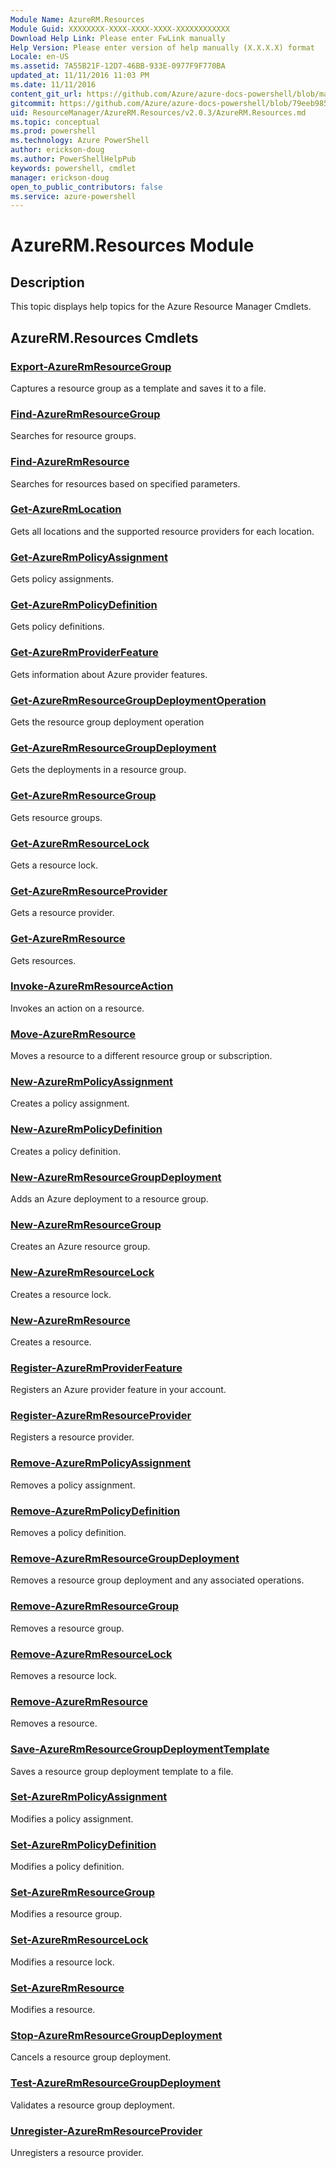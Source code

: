 ```yaml
---
Module Name: AzureRM.Resources
Module Guid: XXXXXXXX-XXXX-XXXX-XXXX-XXXXXXXXXXXX
Download Help Link: Please enter FwLink manually
Help Version: Please enter version of help manually (X.X.X.X) format
Locale: en-US
ms.assetid: 7A55B21F-12D7-46BB-933E-0977F9F770BA
updated_at: 11/11/2016 11:03 PM
ms.date: 11/11/2016
content_git_url: https://github.com/Azure/azure-docs-powershell/blob/master/azureps-cmdlets-docs/ResourceManager/AzureRM.Resources/v2.0.3/AzureRM.Resources.md
gitcommit: https://github.com/Azure/azure-docs-powershell/blob/79eeb985ea480979357fb4695832a0c3d29a48bf/azureps-cmdlets-docs/ResourceManager/AzureRM.Resources/v2.0.3/AzureRM.Resources.md
uid: ResourceManager/AzureRM.Resources/v2.0.3/AzureRM.Resources.md
ms.topic: conceptual
ms.prod: powershell
ms.technology: Azure PowerShell
author: erickson-doug
ms.author: PowerShellHelpPub
keywords: powershell, cmdlet
manager: erickson-doug
open_to_public_contributors: false
ms.service: azure-powershell
---
```


# AzureRM.Resources Module
## Description
This topic displays help topics for the Azure Resource Manager Cmdlets. 

## AzureRM.Resources Cmdlets
### [Export-AzureRmResourceGroup](./Export-AzureRmResourceGroup.md)
Captures a resource group as a template and saves it to a file.


### [Find-AzureRmResourceGroup](./Find-AzureRmResourceGroup.md)
Searches for resource groups.


### [Find-AzureRmResource](./Find-AzureRmResource.md)
Searches for resources based on specified parameters.


### [Get-AzureRmLocation](./Get-AzureRmLocation.md)
Gets all locations and the supported resource providers for each location.


### [Get-AzureRmPolicyAssignment](./Get-AzureRmPolicyAssignment.md)
Gets policy assignments.


### [Get-AzureRmPolicyDefinition](./Get-AzureRmPolicyDefinition.md)
Gets policy definitions.


### [Get-AzureRmProviderFeature](./Get-AzureRmProviderFeature.md)
Gets information about Azure provider features.


### [Get-AzureRmResourceGroupDeploymentOperation](./Get-AzureRmResourceGroupDeploymentOperation.md)
Gets the resource group deployment operation


### [Get-AzureRmResourceGroupDeployment](./Get-AzureRmResourceGroupDeployment.md)
Gets the deployments in a resource group.


### [Get-AzureRmResourceGroup](./Get-AzureRmResourceGroup.md)
Gets resource groups.


### [Get-AzureRmResourceLock](./Get-AzureRmResourceLock.md)
Gets a resource lock.


### [Get-AzureRmResourceProvider](./Get-AzureRmResourceProvider.md)
Gets a resource provider.


### [Get-AzureRmResource](./Get-AzureRmResource.md)
Gets resources.


### [Invoke-AzureRmResourceAction](./Invoke-AzureRmResourceAction.md)
Invokes an action on a resource.


### [Move-AzureRmResource](./Move-AzureRmResource.md)
Moves a resource to a different resource group or subscription.


### [New-AzureRmPolicyAssignment](./New-AzureRmPolicyAssignment.md)
Creates a policy assignment.


### [New-AzureRmPolicyDefinition](./New-AzureRmPolicyDefinition.md)
Creates a policy definition.


### [New-AzureRmResourceGroupDeployment](./New-AzureRmResourceGroupDeployment.md)
Adds an Azure deployment to a resource group.


### [New-AzureRmResourceGroup](./New-AzureRmResourceGroup.md)
Creates an Azure resource group.


### [New-AzureRmResourceLock](./New-AzureRmResourceLock.md)
Creates a resource lock.


### [New-AzureRmResource](./New-AzureRmResource.md)
Creates a resource.


### [Register-AzureRmProviderFeature](./Register-AzureRmProviderFeature.md)
Registers an Azure provider feature in your account.


### [Register-AzureRmResourceProvider](./Register-AzureRmResourceProvider.md)
Registers a resource provider.


### [Remove-AzureRmPolicyAssignment](./Remove-AzureRmPolicyAssignment.md)
Removes a policy assignment.


### [Remove-AzureRmPolicyDefinition](./Remove-AzureRmPolicyDefinition.md)
Removes a policy definition.


### [Remove-AzureRmResourceGroupDeployment](./Remove-AzureRmResourceGroupDeployment.md)
Removes a resource group deployment and any associated operations.


### [Remove-AzureRmResourceGroup](./Remove-AzureRmResourceGroup.md)
Removes a resource group.


### [Remove-AzureRmResourceLock](./Remove-AzureRmResourceLock.md)
Removes a resource lock.


### [Remove-AzureRmResource](./Remove-AzureRmResource.md)
Removes a resource.


### [Save-AzureRmResourceGroupDeploymentTemplate](./Save-AzureRmResourceGroupDeploymentTemplate.md)
Saves a resource group deployment template to a file.


### [Set-AzureRmPolicyAssignment](./Set-AzureRmPolicyAssignment.md)
Modifies a policy assignment.


### [Set-AzureRmPolicyDefinition](./Set-AzureRmPolicyDefinition.md)
Modifies a policy definition.


### [Set-AzureRmResourceGroup](./Set-AzureRmResourceGroup.md)
Modifies a resource group.


### [Set-AzureRmResourceLock](./Set-AzureRmResourceLock.md)
Modifies a resource lock.


### [Set-AzureRmResource](./Set-AzureRmResource.md)
Modifies a resource.


### [Stop-AzureRmResourceGroupDeployment](./Stop-AzureRmResourceGroupDeployment.md)
Cancels a resource group deployment.


### [Test-AzureRmResourceGroupDeployment](./Test-AzureRmResourceGroupDeployment.md)
Validates a resource group deployment.


### [Unregister-AzureRmResourceProvider](./Unregister-AzureRmResourceProvider.md)
Unregisters a resource provider.



